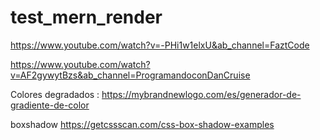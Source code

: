 # test_mern_render

https://www.youtube.com/watch?v=-PHi1w1elxU&ab_channel=FaztCode


https://www.youtube.com/watch?v=AF2gywytBzs&ab_channel=ProgramandoconDanCruise


Colores degradados :
https://mybrandnewlogo.com/es/generador-de-gradiente-de-color

boxshadow
https://getcssscan.com/css-box-shadow-examples